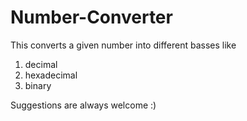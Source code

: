 # Number-Converter
This converts a given number into different basses like 
1. decimal
2. hexadecimal
3. binary

Suggestions are always welcome :)
